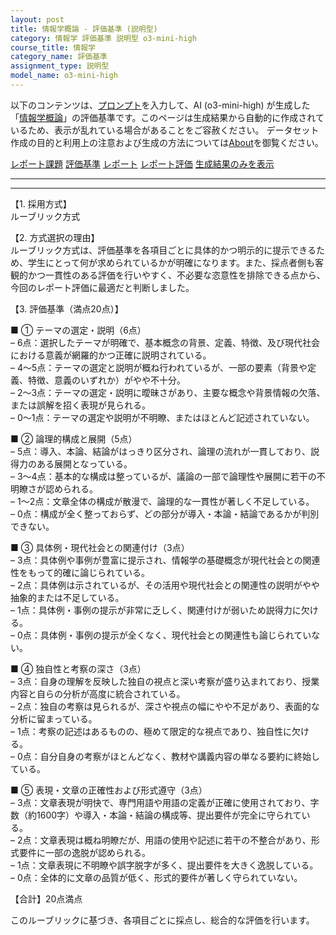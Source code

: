 ```yaml
---
layout: post
title: 情報学概論 - 評価基準 (説明型)
category: 情報学 評価基準 説明型 o3-mini-high
course_title: 情報学
category_name: 評価基準
assignment_type: 説明型
model_name: o3-mini-high
---
```


以下のコンテンツは、[プロンプト](https://github.com/takedatoshiyuki/synthetic_assignments/tree/main/generated/情報学/o3-mini-high/prompt_評価基準-説明型.md)を入力して、AI (o3-mini-high) が生成した「[情報学概論](/contents/情報学/)」の評価基準です。このページは生成結果から自動的に作成されているため、表示が乱れている場合があることをご容赦ください。
データセット作成の目的と利用上の注意および生成の方法については[About](/About)を御覧ください。

[レポート課題](../レポート課題-説明型)
[評価基準](../評価基準-説明型)
[レポート](../レポート-説明型)
[レポート評価](../レポート評価-説明型)
[生成結果のみを表示](https://github.com/takedatoshiyuki/synthetic_assignments/tree/main/generated/情報学/o3-mini-high/評価基準-説明型.md)
  

***
***
  
【1. 採用方式】  
ルーブリック方式

【2. 方式選択の理由】  
ルーブリック方式は、評価基準を各項目ごとに具体的かつ明示的に提示できるため、学生にとって何が求められているかが明確になります。また、採点者側も客観的かつ一貫性のある評価を行いやすく、不必要な恣意性を排除できる点から、今回のレポート評価に最適だと判断しました。

【3. 評価基準（満点20点）】  

■ ① テーマの選定・説明（6点）  
– 6点：選択したテーマが明確で、基本概念の背景、定義、特徴、及び現代社会における意義が網羅的かつ正確に説明されている。  
– 4～5点：テーマの選定と説明が概ね行われているが、一部の要素（背景や定義、特徴、意義のいずれか）がやや不十分。  
– 2～3点：テーマの選定・説明に曖昧さがあり、主要な概念や背景情報の欠落、または誤解を招く表現が見られる。  
– 0～1点：テーマの選定や説明が不明瞭、またはほとんど記述されていない。

■ ② 論理的構成と展開（5点）  
– 5点：導入、本論、結論がはっきり区分され、論理の流れが一貫しており、説得力のある展開となっている。  
– 3～4点：基本的な構成は整っているが、議論の一部で論理性や展開に若干の不明瞭さが認められる。  
– 1～2点：文章全体の構成が散漫で、論理的な一貫性が著しく不足している。  
– 0点：構成が全く整っておらず、どの部分が導入・本論・結論であるかが判別できない。

■ ③ 具体例・現代社会との関連付け（3点）  
– 3点：具体例や事例が豊富に提示され、情報学の基礎概念が現代社会との関連性をもって的確に論じられている。  
– 2点：具体例は示されているが、その活用や現代社会との関連性の説明がやや抽象的または不足している。  
– 1点：具体例・事例の提示が非常に乏しく、関連付けが弱いため説得力に欠ける。  
– 0点：具体例・事例の提示が全くなく、現代社会との関連性も論じられていない。

■ ④ 独自性と考察の深さ（3点）  
– 3点：自身の理解を反映した独自の視点と深い考察が盛り込まれており、授業内容と自らの分析が高度に統合されている。  
– 2点：独自の考察は見られるが、深さや視点の幅にやや不足があり、表面的な分析に留まっている。  
– 1点：考察の記述はあるものの、極めて限定的な視点であり、独自性に欠ける。  
– 0点：自分自身の考察がほとんどなく、教材や講義内容の単なる要約に終始している。

■ ⑤ 表現・文章の正確性および形式遵守（3点）  
– 3点：文章表現が明快で、専門用語や用語の定義が正確に使用されており、字数（約1600字）や導入・本論・結論の構成等、提出要件が完全に守られている。  
– 2点：文章表現は概ね明瞭だが、用語の使用や記述に若干の不整合があり、形式要件に一部の逸脱が認められる。  
– 1点：文章表現に不明瞭や誤字脱字が多く、提出要件を大きく逸脱している。  
– 0点：全体的に文章の品質が低く、形式的要件が著しく守られていない。

【合計】20点満点

このルーブリックに基づき、各項目ごとに採点し、総合的な評価を行います。
